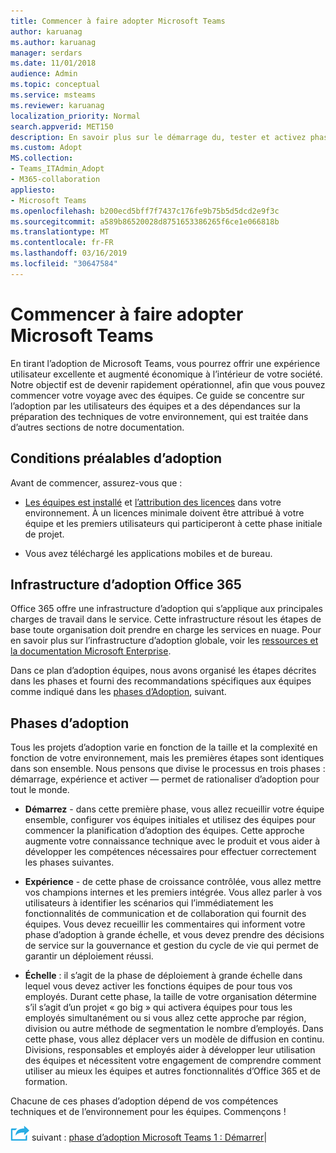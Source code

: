 ```yaml
---
title: Commencer à faire adopter Microsoft Teams
author: karuanag
ms.author: karuanag
manager: serdars
ms.date: 11/01/2018
audience: Admin
ms.topic: conceptual
ms.service: msteams
ms.reviewer: karuanag
localization_priority: Normal
search.appverid: MET150
description: En savoir plus sur le démarrage du, tester et activez phases d’adoption Teams Microsoft.
ms.custom: Adopt
MS.collection:
- Teams_ITAdmin_Adopt
- M365-collaboration
appliesto:
- Microsoft Teams
ms.openlocfilehash: b200ecd5bff7f7437c176fe9b75b5d5dcd2e9f3c
ms.sourcegitcommit: a589b86520028d8751653386265f6ce1e066818b
ms.translationtype: MT
ms.contentlocale: fr-FR
ms.lasthandoff: 03/16/2019
ms.locfileid: "30647584"
---
```

# <a name="get-started-driving-adoption-of-microsoft-teams"></a>Commencer à faire adopter Microsoft Teams

En tirant l’adoption de Microsoft Teams, vous pourrez offrir une expérience utilisateur excellente et augmenté économique à l’intérieur de votre société. Notre objectif est de devenir rapidement opérationnel, afin que vous pouvez commencer votre voyage avec des équipes. Ce guide se concentre sur l’adoption par les utilisateurs des équipes et a des dépendances sur la préparation des techniques de votre environnement, qui est traitée dans d’autres sections de notre documentation.

## <a name="adoption-prerequisites"></a>Conditions préalables d’adoption

Avant de commencer, assurez-vous que :

- [Les équipes est installé](get-clients.md) et [l’attribution des licences](office-365-licensing.md) dans votre environnement. À un licences minimale doivent être attribué à votre équipe et les premiers utilisateurs qui participeront à cette phase initiale de projet.

- Vous avez téléchargé les applications mobiles et de bureau. 

## <a name="office-365-adoption-framework"></a>Infrastructure d’adoption Office 365

Office 365 offre une infrastructure d’adoption qui s’applique aux principales charges de travail dans le service. Cette infrastructure résout les étapes de base toute organisation doit prendre en charge les services en nuage. Pour en savoir plus sur l’infrastructure d’adoption globale, voir les [ressources et la documentation Microsoft Enterprise](https://aka.ms/O365AdoptionHub). 

Dans ce plan d’adoption équipes, nous avons organisé les étapes décrites dans les phases et fourni des recommandations spécifiques aux équipes comme indiqué dans les [phases d’Adoption](#adoption-phases), suivant.

## <a name="adoption-phases"></a>Phases d’adoption 

Tous les projets d’adoption varie en fonction de la taille et la complexité en fonction de votre environnement, mais les premières étapes sont identiques dans son ensemble. Nous pensons que divise le processus en trois phases : démarrage, expérience et activer — permet de rationaliser d’adoption pour tout le monde.  

- **Démarrez** - dans cette première phase, vous allez recueillir votre équipe ensemble, configurer vos équipes initiales et utilisez des équipes pour commencer la planification d’adoption des équipes. Cette approche augmente votre connaissance technique avec le produit et vous aider à développer les compétences nécessaires pour effectuer correctement les phases suivantes. 

- **Expérience** - de cette phase de croissance contrôlée, vous allez mettre vos champions internes et les premiers intégrée. Vous allez parler à vos utilisateurs à identifier les scénarios qui l’immédiatement les fonctionnalités de communication et de collaboration qui fournit des équipes. Vous devez recueillir les commentaires qui informent votre phase d’adoption à grande échelle, et vous devez prendre des décisions de service sur la gouvernance et gestion du cycle de vie qui permet de garantir un déploiement réussi.

- **Échelle** : il s’agit de la phase de déploiement à grande échelle dans lequel vous devez activer les fonctions équipes de pour tous vos employés. Durant cette phase, la taille de votre organisation détermine s’il s’agit d’un projet « go big » qui activera équipes pour tous les employés simultanément ou si vous allez cette approche par région, division ou autre méthode de segmentation le nombre d’employés. Dans cette phase, vous allez déplacer vers un modèle de diffusion en continu. Divisions, responsables et employés aider à développer leur utilisation des équipes et nécessitent votre engagement de comprendre comment utiliser au mieux les équipes et autres fonctionnalités d’Office 365 et de formation.   

Chacune de ces phases d’adoption dépend de vos compétences techniques et de l’environnement pour les équipes. Commençons !


![Icône d’étapes suivante](media/teams-adoption-next-icon.png) suivant : [phase d’adoption Microsoft Teams 1 : Démarrer](teams-adoption-phase1.md)|
